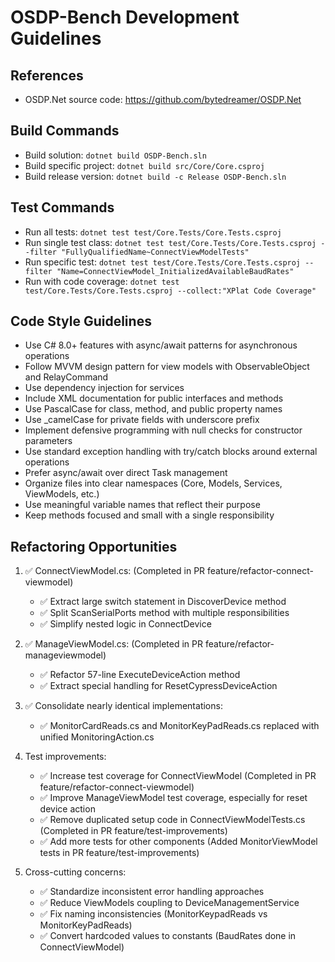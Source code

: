 # OSDP-Bench Development Guidelines

## References
- OSDP.Net source code: https://github.com/bytedreamer/OSDP.Net

## Build Commands
- Build solution: `dotnet build OSDP-Bench.sln`
- Build specific project: `dotnet build src/Core/Core.csproj`
- Build release version: `dotnet build -c Release OSDP-Bench.sln`

## Test Commands
- Run all tests: `dotnet test test/Core.Tests/Core.Tests.csproj`
- Run single test class: `dotnet test test/Core.Tests/Core.Tests.csproj --filter "FullyQualifiedName~ConnectViewModelTests"`
- Run specific test: `dotnet test test/Core.Tests/Core.Tests.csproj --filter "Name=ConnectViewModel_InitializedAvailableBaudRates"`
- Run with code coverage: `dotnet test test/Core.Tests/Core.Tests.csproj --collect:"XPlat Code Coverage"`

## Code Style Guidelines
- Use C# 8.0+ features with async/await patterns for asynchronous operations
- Follow MVVM design pattern for view models with ObservableObject and RelayCommand
- Use dependency injection for services
- Include XML documentation for public interfaces and methods
- Use PascalCase for class, method, and public property names
- Use _camelCase for private fields with underscore prefix
- Implement defensive programming with null checks for constructor parameters
- Use standard exception handling with try/catch blocks around external operations
- Prefer async/await over direct Task management
- Organize files into clear namespaces (Core, Models, Services, ViewModels, etc.)
- Use meaningful variable names that reflect their purpose
- Keep methods focused and small with a single responsibility

## Refactoring Opportunities

1. ✅ ConnectViewModel.cs: (Completed in PR feature/refactor-connect-viewmodel)
   - ✅ Extract large switch statement in DiscoverDevice method
   - ✅ Split ScanSerialPorts method with multiple responsibilities
   - ✅ Simplify nested logic in ConnectDevice

2. ✅ ManageViewModel.cs: (Completed in PR feature/refactor-manageviewmodel)
   - ✅ Refactor 57-line ExecuteDeviceAction method
   - ✅ Extract special handling for ResetCypressDeviceAction

3. ✅ Consolidate nearly identical implementations:
   - ✅ MonitorCardReads.cs and MonitorKeyPadReads.cs replaced with unified MonitoringAction.cs

4. Test improvements:
   - ✅ Increase test coverage for ConnectViewModel (Completed in PR feature/refactor-connect-viewmodel)
   - ✅ Improve ManageViewModel test coverage, especially for reset device action
   - ✅ Remove duplicated setup code in ConnectViewModelTests.cs (Completed in PR feature/test-improvements)
   - ✅ Add more tests for other components (Added MonitorViewModel tests in PR feature/test-improvements)

5. Cross-cutting concerns:
   - ✅ Standardize inconsistent error handling approaches
   - ✅ Reduce ViewModels coupling to DeviceManagementService
   - ✅ Fix naming inconsistencies (MonitorKeypadReads vs MonitorKeyPadReads)
   - ✅ Convert hardcoded values to constants (BaudRates done in ConnectViewModel)